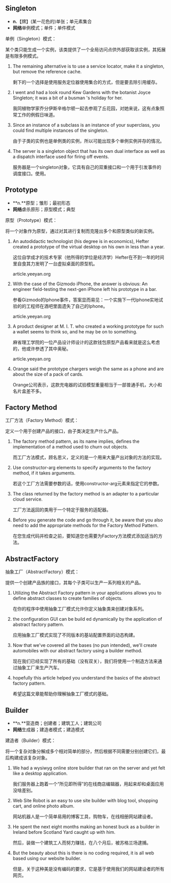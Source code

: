 ## Singleton
- **n.**【牌】(某一花色的)单张；单元素集合
- **网络**单例模式；单件；单件模式

单例（Singleton）模式：

某个类只能生成一个实例，该类提供了一个全局访问点供外部获取该实例，其拓展是有限多例模式。

1. The remaining alternative is to use a service locator, make it a singleton, but remove the reference cache. 

   剩下的一个选择是使用服务定位器使用集合的方式，但是要去除引用缓存。

2. I went and had a look round Kew Gardens with the botanist Joyce Singleton; it was a bit of a busman 's holiday for her. 

   我同植物学家乔分伊斯辛格尔顿一起去参观了丘花园，对她来说，这有点象照常工作的例假日味道。

3. Since an instance of a subclass is an instance of your superclass, you could find multiple instances of the singleton. 

   由于子类的实例也是单例类的实例，所以可能出现多个单例实例并存的情况。

4. The server is a singleton object that has its own dual interface as well as a dispatch interface used for firing off events. 

   服务器是一个singleton对象，它具有自己的双重接口和一个用于引发事件的调度接口。使用。

## Prototype

- **n.**原型；雏形；最初形态
- **网络**虐杀原形；原型模式；典型

原型（Prototype）模式：

将一个对象作为原型，通过对其进行复制而克隆出多个和原型类似的新实例。

1. An autodidactic technologist (his degree is in economics), Hefter created a prototype of the virtual desktop on his own in less than a year. 

   这位自学成才的技术专家（他所得的学位是经济学）Hefter在不到一年的时间里自食其力发明了一台虚拟桌面的原型机。

   article.yeeyan.org

2. With the case of the Gizmodo iPhone, the answer is obvious: An engineer field-testing the next-gen iPhone left his prototype in a bar. 

   参看Gizmodo的Iphone事件，答案显而易见：一个实施下一代Iphone实地试验的的工程师在酒吧里面遗失了自己的Iphone。

   article.yeeyan.org

3. A product designer at M. I. T. who created a working prototype for such a wallet seems to think so, and he may be on to something. 

   麻省理工学院的一位产品设计师设计的这款钱包原型产品看来就是这么考虑的，他或许参透了其中奥秘。

   article.yeeyan.org

4. Orange said the prototype chargers weigh the same as a phone and are about the size of a pack of cards. 

   Orange公司表示，这款充电器的试验模型重量相当于一部普通手机，大小和名片盒差不多。

##  Factory Method

工厂方法（Factory Method）模式：

定义一个用于创建产品的接口，由子类决定生产什么产品。

1. The factory method pattern, as its name implies, defines the implementation of a method used to churn out objects. 

   而工厂方法模式，顾名思义，定义的是一个用来大量产出对象的方法的实现。

2. Use constructor-arg elements to specify arguments to the factory method, if it takes arguments. 

   若这个工厂方法需要参数的话，使用constructor-arg元素来指定它的参数。

3. The class returned by the factory method is an adapter to a particular cloud service. 

   工厂方法返回的类用于一个特定于服务的适配器。

4. Before you generate the code and go through it, be aware that you also need to add the appropriate methods for the Factory Method Pattern. 

   在您生成代码并检查之前，要知道您也需要为Factory方法模式添加适当的方法。

   

## AbstractFactory

抽象工厂（AbstractFactory）模式：

提供一个创建产品族的接口，其每个子类可以生产一系列相关的产品。

1. Utilizing the Abstract Factory pattern in your applications allows you to define abstract classes to create families of objects. 

   在你的程序中使用抽象工厂模式允许你定义抽象类来创建对象系列。

2. the configuration GUI can be build ed dynamically by the application of abstract factory pattern. 

   应用抽象工厂模式实现了不同版本的基站配置界面的动态构建。

3. Now that we've covered all the bases (no pun intended), we'll create automobiles with our abstract factory using a builder method. 

   现在我们已经实现了所有的基础（没有双关），我们将使用一个制造方法来通过抽象工厂来生产汽车。

4. hopefully this article helped you understand the basics of the abstract factory pattern. 

   希望这篇文章能帮助你理解抽象工厂模式的基础。

## Builder

- **n.**营造商；创建者；建筑工人；建筑公司
- **网络**生成器；建造者模式；建造模式

建造者（Builder）模式：

将一个复杂对象分解成多个相对简单的部分，然后根据不同需要分别创建它们，最后构建成该复杂对象。

1. We had a wysiwyg online store builder that ran on the server and yet felt like a desktop application. 

   我们服务器上跑着一个“所见即所得”的在线商店编辑器，用起来却和桌面应用没啥差别。

2. Web Site Robot is an easy to use site builder with blog tool, shopping cart, and online photo album. 

   网站机器人是一个简单易用的博客工具，购物车，在线相册网站建设者。

3. He spent the next eight months making an honest buck as a builder in Ireland before Scotland Yard caught up with him. 

   然后，装做一个建筑工人而努力赚钱，在八个月后，被苏格兰场逮捕。

4. But the beauty about this is there is no coding required, it is all web based using our website builder. 

   但是，关于这种美是没有编码的要求，它是基于使用我们的网站建设者的所有网页。



